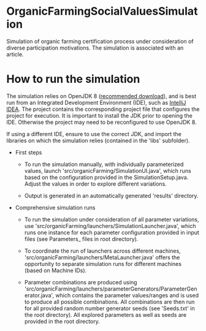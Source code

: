 # OrganicFarmingSocialValuesSimulation
Simulation of organic farming certification process under consideration of diverse participation motivations. The simulation is associated with an article.

# How to run the simulation

The simulation relies on OpenJDK 8 ([recommended download](https://adoptium.net/temurin/releases/?version=8)), and is best run from an Integrated Development Environment (IDE), such as [IntelliJ IDEA](https://www.jetbrains.com/idea/). The project contains the corresponding project file that configures the project for execution. It is important to install the JDK prior to opening the IDE. Otherwise the project may need to be reconfigured to use OpenJDK 8.

If using a different IDE, ensure to use the correct JDK, and import the libraries on which the simulation relies (contained in the 'libs' subfolder).

* First steps

  * To run the simulation manually, with individually parameterized values, launch 'src/organicFarming/SimulationUI.java', which runs based on the configuration provided in the SimulationSetup.java. Adjust the values in order to explore different variations.

  * Output is generated in an automatically generated 'results' directory.

* Comprehensive simulation runs

  * To run the simulation under consideration of all parameter variations, use 'src/organicFarming/launchers/SimulationLauncher.java', which runs one instance for each parameter configuration provided in input files (see Parameters_ files in root directory). 

  * To coordinate the run of launchers across different machines, 'src/organicFarming/launchers/MetaLauncher.java' offers the opportunity to separate simulation runs for different machines (based on Machine IDs).

  * Parameter combinations are produced using 'src/organicFarming/launchers/parameterGenerators/ParameterGenerator.java', which contains the parameter values/ranges and is used to produce all possible combinations. All combinations are then run for all provided random number generator seeds (see 'Seeds.txt' in the root directory). All explored parameters as well as seeds are provided in the root directory.
